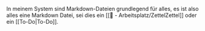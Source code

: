 In meinem System sind Markdown-Dateien grundlegend für alles, es ist also alles eine Markdown Datei, sei dies ein [[📝 - Arbeitsplatz/ZettelZettel]] oder ein [[To-Do|To-Do]].